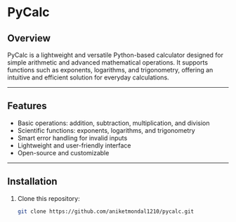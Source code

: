# PyCalc  

## Overview  
PyCalc is a lightweight and versatile Python-based calculator designed for simple arithmetic and advanced mathematical operations. It supports functions such as exponents, logarithms, and trigonometry, offering an intuitive and efficient solution for everyday calculations.  

---

## Features  
- Basic operations: addition, subtraction, multiplication, and division  
- Scientific functions: exponents, logarithms, and trigonometry  
- Smart error handling for invalid inputs  
- Lightweight and user-friendly interface  
- Open-source and customizable  

---

## Installation  
1. Clone this repository:  
   ```bash
   git clone https://github.com/aniketmondal1210/pycalc.git
